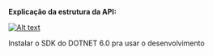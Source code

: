 **Explicação da estrutura da API:**

[![Alt text](https://img.youtube.com/vi/pOTrr3f_Zm4/0.jpg)](https://www.youtube.com/watch?v=pOTrr3f_Zm4)

Instalar o SDK do DOTNET 6.0 pra usar o desenvolvimento 
